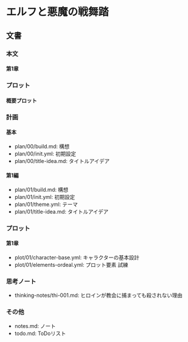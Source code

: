 # エルフと悪魔の戦舞踏

## 文書

### 本文

#### 第1章

### プロット

#### 概要プロット

### 計画

#### 基本

- plan/00/build.md:      構想
- plan/00/init.yml:      初期設定
- plan/00/title-idea.md: タイトルアイデア

#### 第1編

- plan/01/build.md:      構想
- plan/01/init.yml:      初期設定
- plan/01/theme.yml:     テーマ
- plan/01/title-idea.md: タイトルアイデア

### プロット

#### 第1章

- plot/01/character-base.yml:  キャラクターの基本設計
- plot/01/elements-ordeal.yml: プロット要素 試練

### 思考ノート

- thinking-notes/thi-001.md: ヒロインが教会に捕まっても殺されない理由

### その他

- notes.md: ノート
- todo.md:  ToDoリスト
